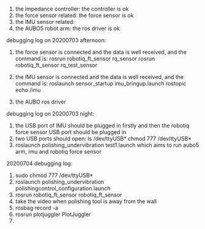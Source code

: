 1. the impedance controller: the controller is ok
2. the force sensor related: the force sensor is ok
3. the IMU sensor related: 
4. the AUBO5 robot arm: the ros driver is ok

debugging log on 20200703 afternoon:
1. the force sensor is connected and the data is well received, and the command is:
rosrun robotiq_ft_sensor rq_sensor
rosrun robotiq_ft_sensor rq_test_sensor

2. the IMU sensor is connected and the data is well received, and the command is:
roslaunch sensor_startup imu_bringup.launch 
rostopic echo /imu

3. the  AUBO ros driver

debugging log on 20200703 night:
1. the USB port of IMU should be plugged in firstly and then the robotiq force sensor USB port should be plugged in 
2. two USB ports should open:
ls /dev/ttyUSB*
chmod 777 /dev/ttyUSB*
3. roslaunch polishing_undervibration test1.launch 
which aims to run aubo5 arm, imu and robotiq force sensor 


20200704 debugging log:
1. sudo chmod 777 /dev/ttyUSB*
2. roslaunch polishing_undervibration polishingcontrol_configuration.launch 
3. rosrun robotiq_ft_sensor robotiq_ft_sensor
4. take the video when polishing tool is away from the wall
5. rosbag record -a
6. rosrun plotjuggler PlotJuggler 
7. 





